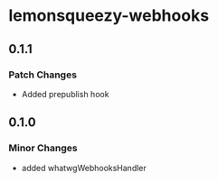 # lemonsqueezy-webhooks

## 0.1.1

### Patch Changes

- Added prepublish hook

## 0.1.0

### Minor Changes

- added whatwgWebhooksHandler
